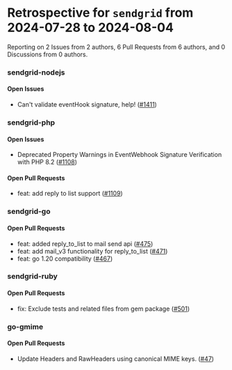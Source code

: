 # Retrospective for `sendgrid` from 2024-07-28 to 2024-08-04

Reporting on 2 Issues from 2 authors, 6 Pull Requests from 6 authors, and 0 Discussions from 0 authors.


### sendgrid-nodejs

#### Open Issues

- Can't validate eventHook signature, help! ([#1411](https://github.com/sendgrid/sendgrid-nodejs/issues/1411))

### sendgrid-php

#### Open Issues

- Deprecated Property Warnings in EventWebhook Signature Verification with PHP 8.2 ([#1108](https://github.com/sendgrid/sendgrid-php/issues/1108))

#### Open Pull Requests

- feat: add reply to list support ([#1109](https://github.com/sendgrid/sendgrid-php/pull/1109))

### sendgrid-go

#### Open Pull Requests

- feat: added reply_to_list to mail send api ([#475](https://github.com/sendgrid/sendgrid-go/pull/475))
- feat: add mail_v3 functionality for reply_to_list ([#471](https://github.com/sendgrid/sendgrid-go/pull/471))
- feat: go 1.20 compatibility ([#467](https://github.com/sendgrid/sendgrid-go/pull/467))

### sendgrid-ruby

#### Open Pull Requests

- fix: Exclude tests and related files from gem package ([#501](https://github.com/sendgrid/sendgrid-ruby/pull/501))

### go-gmime

#### Open Pull Requests

- Update Headers and RawHeaders using canonical MIME keys. ([#47](https://github.com/sendgrid/go-gmime/pull/47))